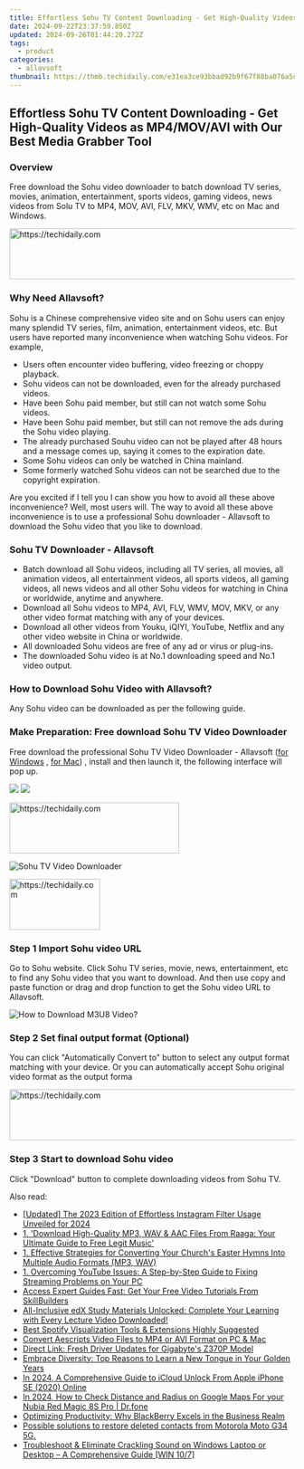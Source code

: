 ```yaml
---
title: Effortless Sohu TV Content Downloading - Get High-Quality Videos as MP4/MOV/AVI with Our Best Media Grabber Tool
date: 2024-09-22T23:37:59.850Z
updated: 2024-09-26T01:44:20.272Z
tags:
  - product
categories:
  - allavsoft
thumbnail: https://thmb.techidaily.com/e31ea3ce93bbad92b9f67f88ba076a5c1c44f8153a07526aaf66c61ff3070513.jpg
---
```


## Effortless Sohu TV Content Downloading - Get High-Quality Videos as MP4/MOV/AVI with Our Best Media Grabber Tool

### Overview

Free download the Sohu video downloader to batch download TV series, movies, animation, entertainment, sports videos, gaming videos, news videos from Solu TV to MP4, MOV, AVI, FLV, MKV, WMV, etc on Mac and Windows.

<!-- affiliate ads begin -->
<a href="https://appsumo.8odi.net/c/5597632/2151872/7443" target="_top" id="2151872">
  <img src="//a.impactradius-go.com/display-ad/7443-2151872" border="0" alt="https://techidaily.com" width="728" height="90"/>
</a>
<img height="0" width="0" src="https://appsumo.8odi.net/i/5597632/2151872/7443" style="position:absolute;visibility:hidden;" border="0" />
<!-- affiliate ads end -->

### Why Need Allavsoft?

Sohu is a Chinese comprehensive video site and on Sohu users can enjoy many splendid TV series, film, animation, entertainment videos, etc. But users have reported many inconvenience when watching Sohu videos. For example,

* Users often encounter video buffering, video freezing or choppy playback.
* Sohu videos can not be downloaded, even for the already purchased videos.
* Have been Sohu paid member, but still can not watch some Sohu videos.
* Have been Sohu paid member, but still can not remove the ads during the Sohu video playing.
* The already purchased Souhu video can not be played after 48 hours and a message comes up, saying it comes to the expiration date.
* Some Sohu videos can only be watched in China mainland.
* Some formerly watched Sohu videos can not be searched due to the copyright expiration.

Are you excited if I tell you I can show you how to avoid all these above inconvenience? Well, most users will. The way to avoid all these above inconvenience is to use a professional Sohu downloader - Allavsoft to download the Sohu video that you like to download.

### Sohu TV Downloader - Allavsoft

* Batch download all Sohu videos, including all TV series, all movies, all animation videos, all entertainment videos, all sports videos, all gaming videos, all news videos and all other Sohu videos for watching in China or worldwide, anytime and anywhere.
* Download all Sohu videos to MP4, AVI, FLV, WMV, MOV, MKV, or any other video format matching with any of your devices.
* Download all other videos from Youku, iQIYI, YouTube, Netflix and any other video website in China or worldwide.
* All downloaded Sohu videos are free of any ad or virus or plug-ins.
* The downloaded Sohu video is at No.1 downloading speed and No.1 video output.

### How to Download Sohu Video with Allavsoft?

Any Sohu video can be downloaded as per the following guide.

### Make Preparation: Free download Sohu TV Video Downloader

Free download the professional Sohu TV Video Downloader - Allavsoft ([for Windows](https://tools.techidaily.com/allavsoft/products/) , [for Mac](https://tools.techidaily.com/allavsoft/products/)) , install and then launch it, the following interface will pop up.

[![](https://www.allavsoft.com/how-to/../images/how-to/free-download-win.jpg)](https://tools.techidaily.com/allavsoft/products/) [![](https://www.allavsoft.com/how-to/../images/how-to/free-download-mac.jpg)](https://tools.techidaily.com/allavsoft/products/)

<!-- affiliate ads begin -->
<a href="https://aligracehair.sjv.io/c/5597632/1868571/19272" target="_top" id="1868571">
  <img src="//a.impactradius-go.com/display-ad/19272-1868571" border="0" alt="https://techidaily.com" width="300" height="90"/>
</a>
<img height="0" width="0" src="https://aligracehair.sjv.io/i/5597632/1868571/19272" style="position:absolute;visibility:hidden;" border="0" />
<!-- affiliate ads end -->

![Sohu TV Video Downloader](https://www.allavsoft.com/how-to/../images/allavsoft/screen-shot-600.jpg)

<!-- affiliate ads begin -->
<a href="https://aligracehair.sjv.io/c/5597632/2135396/19272" target="_top" id="2135396">
  <img src="//a.impactradius-go.com/display-ad/19272-2135396" border="0" alt="https://techidaily.com" width="160" height="90"/>
</a>
<img height="0" width="0" src="https://aligracehair.sjv.io/i/5597632/2135396/19272" style="position:absolute;visibility:hidden;" border="0" />
<!-- affiliate ads end -->

### Step 1 Import Sohu video URL

Go to Sohu website. Click Sohu TV series, movie, news, entertainment, etc to find any Sohu video that you want to download. And then use copy and paste function or drag and drop function to get the Sohu video URL to Allavsoft.

![How to Download M3U8 Video?](https://www.allavsoft.com/how-to/../images/how-to/download-rtmp-video/download-rtmp-video.jpg)

### Step 2 Set final output format (Optional)

You can click "Automatically Convert to" button to select any output format matching with your device. Or you can automatically accept Sohu original video format as the output forma

<!-- affiliate ads begin -->
<a href="https://appsumo.8odi.net/c/5597632/2094414/7443" target="_top" id="2094414">
  <img src="//a.impactradius-go.com/display-ad/7443-2094414" border="0" alt="https://techidaily.com" width="728" height="90"/>
</a>
<img height="0" width="0" src="https://appsumo.8odi.net/i/5597632/2094414/7443" style="position:absolute;visibility:hidden;" border="0" />
<!-- affiliate ads end -->

### Step 3 Start to download Sohu video

Click "Download" button to complete downloading videos from Sohu TV.

<ins class="adsbygoogle"
     style="display:block"
     data-ad-format="autorelaxed"
     data-ad-client="ca-pub-7571918770474297"
     data-ad-slot="1223367746"></ins>

<ins class="adsbygoogle"
     style="display:block"
     data-ad-client="ca-pub-7571918770474297"
     data-ad-slot="8358498916"
     data-ad-format="auto"
     data-full-width-responsive="true"></ins>

<span class="atpl-alsoreadstyle">Also read:</span>
<div><ul>
<li><a href="https://instagram-video-files.techidaily.com/updated-the-2023-edition-of-effortless-instagram-filter-usage-unveiled-for-2024/"><u>[Updated] The 2023 Edition of Effortless Instagram Filter Usage Unveiled for 2024</u></a></li>
<li><a href="https://win-advanced.techidaily.com/1-download-high-quality-mp3-wav-and-aac-files-from-raaga-your-ultimate-guide-to-free-legit-music/"><u>1. 'Download High-Quality MP3, WAV & AAC Files From Raaga: Your Ultimate Guide to Free Legit Music'</u></a></li>
<li><a href="https://win-advanced.techidaily.com/1-effective-strategies-for-converting-your-churchs-easter-hymns-into-multiple-audio-formats-mp3-wav/"><u>1. Effective Strategies for Converting Your Church's Easter Hymns Into Multiple Audio Formats (MP3, WAV)</u></a></li>
<li><a href="https://win-advanced.techidaily.com/1-overcoming-youtube-issues-a-step-by-step-guide-to-fixing-streaming-problems-on-your-pc/"><u>1. Overcoming YouTube Issues: A Step-by-Step Guide to Fixing Streaming Problems on Your PC</u></a></li>
<li><a href="https://win-advanced.techidaily.com/access-expert-guides-fast-get-your-free-video-tutorials-from-skillbuilders/"><u>Access Expert Guides Fast: Get Your Free Video Tutorials From SkillBuilders</u></a></li>
<li><a href="https://win-advanced.techidaily.com/all-inclusive-edx-study-materials-unlocked-complete-your-learning-with-every-lecture-video-downloaded/"><u>All-Inclusive edX Study Materials Unlocked: Complete Your Learning with Every Lecture Video Downloaded!</u></a></li>
<li><a href="https://win-advanced.techidaily.com/best-spotify-visualization-tools-and-extensions-highly-suggested/"><u>Best Spotify Visualization Tools & Extensions Highly Suggested</u></a></li>
<li><a href="https://win-advanced.techidaily.com/convert-aescripts-video-files-to-mp4-or-avi-format-on-pc-and-mac/"><u>Convert Aescripts Video Files to MP4 or AVI Format on PC & Mac</u></a></li>
<li><a href="https://hardware-help.techidaily.com/direct-link-fresh-driver-updates-for-gigabytes-z370p-model/"><u>Direct Link: Fresh Driver Updates for Gigabyte's Z370P Model</u></a></li>
<li><a href="https://mondly-stories.techidaily.com/embrace-diversity-top-reasons-to-learn-a-new-tongue-in-your-golden-years/"><u>Embrace Diversity: Top Reasons to Learn a New Tongue in Your Golden Years</u></a></li>
<li><a href="https://activate-lock.techidaily.com/in-2024-a-comprehensive-guide-to-icloud-unlock-from-apple-iphone-se-2020-online-by-drfone-ios/"><u>In 2024, A Comprehensive Guide to iCloud Unlock From Apple iPhone SE (2020) Online</u></a></li>
<li><a href="https://android-location-track.techidaily.com/in-2024-how-to-check-distance-and-radius-on-google-maps-for-your-nubia-red-magic-8s-pro-drfone-by-drfone-virtual-android/"><u>In 2024, How to Check Distance and Radius on Google Maps For your Nubia Red Magic 8S Pro | Dr.fone</u></a></li>
<li><a href="https://win11.techidaily.com/optimizing-productivity-why-blackberry-excels-in-the-business-realm/"><u>Optimizing Productivity: Why BlackBerry Excels in the Business Realm</u></a></li>
<li><a href="https://review-topics.techidaily.com/possible-solutions-to-restore-deleted-contacts-from-motorola-moto-g34-5g-by-fonelab-android-recover-contacts/"><u>Possible solutions to restore deleted contacts from Motorola Moto G34 5G.</u></a></li>
<li><a href="https://sound-issues.techidaily.com/troubleshoot-and-eliminate-crackling-sound-on-windows-laptop-or-desktop-a-comprehensive-guide-win-107/"><u>Troubleshoot & Eliminate Crackling Sound on Windows Laptop or Desktop – A Comprehensive Guide [WIN 10/7]</u></a></li>
</ul></div>

